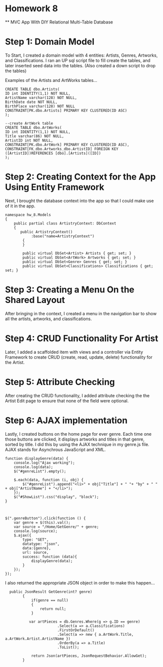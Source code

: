 # Homework 8

** MVC App With DIY Relational Multi-Table Database 

# Step 1: Domain Model

To Start, I created a domain model with 4 entities: Artists, Genres, Artworks, and Classifications. I ran an UP sql script file to fill create the tables, and later inserted seed data into the tables. (Also created a down script to drop the tables)

Examples of the Artists and ArtWorks tables...
```
CREATE TABLE dbo.Artists(
ID int IDENTITY(1,1) NOT NULL,
ArtistName varchar(128) NOT NULL,
BirthDate date NOT NULL,
BirthPlace varchar(128) NOT NULL
CONSTRAINT[PK.dbo.Artists] PRIMARY KEY CLUSTERED(ID ASC)
);

--create ArtWork table 
CREATE TABLE dbo.ArtWorks(
ID int IDENTITY(1,1) NOT NULL,
Title varchar(86) NOT NULL,
ArtistID int NOT NULL, 
CONSTRAINT[PK.dbo.ArtWork] PRIMARY KEY CLUSTERED(ID ASC),
CONSTRAINT[FK_dbo.Artworks_dbo.ArtistID] FOREIGN KEY ([ArtistID])REFERENCES [dbo].[Artists]([ID])
);

```
# Step 2: Creating Context for the App Using Entity Framework

Next, I brought the database context into the app so that I could make use of it in the app. 

```
namespace hw_8.Models
{
    public partial class ArtistryContext: DbContext
    {
       public ArtistryContext()
            :base("name=ArtistryContext")
        {
        }
        
        public virtual DbSet<Artist> Artists { get; set; }
        public virtual DbSet<ArtWork> Artworks { get; set; }
        public virtual DbSet<Genre> Genres { get; set; }
        public virtual DbSet<Classifications> Classifications { get; set; }

```
# Step 3: Creating a Menu On the Shared Layout

After bringing in the context, I created a menu in the navigation bar to show all the artists, artworks, and classifications. 

# Step 4: CRUD Functionality For Artist

Later, I added a scaffolded item with views and a controller via Entity Framework to create CRUD (create, read, update, delete) functionality for the Artist. 

# Step 5: Attribute Checking

After creating the CRUD functionality, I added attribute checking the the Artist Edit page to ensure that none of the field were optional. 

# Step 6: AJAX implementation


Lastly, I created buttons on the home page for ever genre. Each time one those buttons are clicked, it displays artworks and titles in that genre, sorted by title. I did this by using the AJAX technique in my genre.js file. AJAX stands for Asynchrous JavaScript and XML. 

```
function displayGenre(data) {
    console.log("Ajax working");
    console.log(data);
    $("#genreList").empty();

    $.each(data, function (i, obj) {
        $("#genreList").append("<li>" + obj["Title"] + " "+ "by" + " " + obj["ArtistName"] + "</li>");
    });
    $("#ShowList").css("display", "block");
}



$(".genreButton").click(function () {
    var genre = $(this).val();
    var source = "/Home/GetGenre/" + genre;
    console.log(source);
    $.ajax({
        type: "GET",
        datatype: "json",
        data:{genre},
        url: source,
        success: function (data){
            displayGenre(data);
        }
    });
});

```

I also returned the appropriate JSON object in order to make this happen... 

```
  public JsonResult GetGenre(int? genre)
        {
            if(genre == null)
            {
                return null;
            }

           var artPieces = db.Genres.Where(g => g.ID == genre)
                        .Select(a => a.Classifications)
                        .FirstOrDefault()
                        .Select(a => new { a.ArtWork.Title, a.ArtWork.Artist.ArtistName })
                        .OrderBy(a => a.Title)
                        .ToList();
                       
            return Json(artPieces, JsonRequestBehavior.AllowGet);
        }

```



